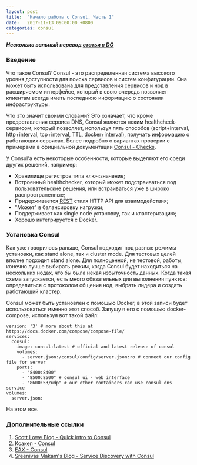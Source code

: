 ```yaml
---
layout: post
title:  "Начало работы с Consul. Часть 1"
date:   2017-11-13 09:00:00 +0800
categories: consul
---
```


***Несколько вольный перевод [статьи с DO](https://www.digitalocean.com/community/tutorials/an-introduction-to-using-consul-a-service-discovery-system-on-ubuntu-14-04)***

### Введение

Что такое Consul? Consul - это распределенная система высокого уровня доступности для поиска сервисов и систем конфигурации. Она может быть использована для представления сервисов и нод в расширяемом интерфейсе, который в свою очередь позволяет клиентам всегда иметь последнюю информацию о состоянии инфраструктуры.

Что это значит своими словами? Это означает, что кроме предоставления сервиса DNS, Consul является неким healthcheck-сервисом, который позволяет, используя пять способов (script+interval, http+interval, tcp+interval, TTL, docker+interval), получать информацию о работающих сервисах. Более подробно о вариантах проверки с примерами в официальной документации [Consul - Checks](https://www.consul.io/docs/agent/checks.html).

У Consul'a есть некоторые особенности, которые выделяют его среди других решений, например:
- Хранилище регистров типа ключ:значение;
- Встроенный healthchecker, который может подстраиваться под пользовательские решения, или встраиваться уже в широко распространенные;
- Придерживается [REST](https://ru.wikipedia.org/wiki/REST) стиля HTTP API для взаимодействия;
- "Может" в балансировку нагрузки;
- Поддерживает как single node установку, так и кластеризацию;
- Хорошо интегрируется с Docker.

### Установка Consul

Как уже говорилось раньше, Consul подходит под разные режимы установки, как stand alone, так и cluster mode. Для тестовых целей вполне подходит stand alone. Для полноценной, не тестовой, работы, конечно лучше выбирать режим, когда Consul будет находиться на нескольких нодах, что бы была некая избыточность данных. Когда такая схема запускается, есть много обязательных для выполнения пунктов: определиться с протоколом общения нод, выбрать лидера и создать работающий кластер.

Consul может быть установлен с помощью Docker, в этой записи будет использоваться именно этот способ. Запущу я его с помощью docker-compose, используя вот такой файл:

```
version: '3' # more about this at https://docs.docker.com/compose/compose-file/
services:
  consul:
    image: consul:latest # official and latest release of consul
    volumes:
      - server.json:/consul/config/server.json:ro # connect our config file for server
    ports:
      - "8400:8400"
      - "8500:8500" # consul ui - web interface
      - "8600:53/udp" # our other containers can use consul dns service
volumes:
  server.json:
```

На этом все.

### Дополнительные ссылки

1. [Scott Lowe Blog - Quick intro to Consul](https://blog.scottlowe.org/2015/02/06/quick-intro-to-consul/)
2. [Ксакеп - Consul](https://xakep.ru/2016/04/18/consul/)
3. [EAX - Consul](http://eax.me/consul/)
4. [Sreenivas Makam's Blog - Service Discovery with Consul](https://sreeninet.wordpress.com/2016/04/17/service-discovery-with-consul/)
